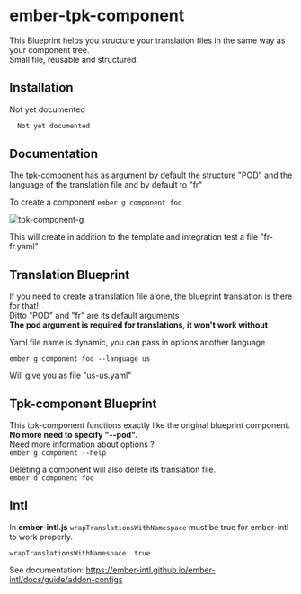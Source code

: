 
# ember-tpk-component

This Blueprint helps you structure your translation files in the same way as your component tree.  
Small file, reusable and structured.  

## Installation

Not yet documented

```bash
  Not yet documented
```
    
## Documentation

The tpk-component has as argument by default the structure "POD" and the language of the translation file and by default to "fr"  

To create a component `ember g component foo`  

  ![tpk-component-g  ](https://user-images.githubusercontent.com/99978590/208912877-4afe1bb1-8fcf-4470-ad39-0120ffc7fe77.png)


This will create in addition to the template and integration test a file "fr-fr.yaml"  


## Translation Blueprint

If you need to create a translation file alone, the blueprint translation is there for that!  
Ditto "POD" and "fr" are its default arguments  
**The pod argument is required for translations, it won't work without**


Yaml file name is dynamic, you can pass in options another language  

`ember g component foo --language us`

Will give you as file "us-us.yaml"  
## Tpk-component Blueprint

This tpk-component functions exactly like the original blueprint component. **No more need to specify "--pod".**  
Need more information about options ?  
`ember g component --help`


Deleting a component will also delete its translation file.  
`ember d component foo`  

## Intl  
In **ember-intl.js**
`wrapTranslationsWithNamespace` must be true for ember-intl to work properly.  

`wrapTranslationsWithNamespace: true`

See documentation:
https://ember-intl.github.io/ember-intl/docs/guide/addon-configs
